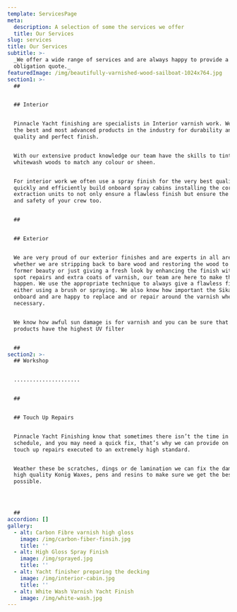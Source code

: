 ```yaml
---
template: ServicesPage
meta:
  description: A selection of some the services we offer
  title: Our Services
slug: services
title: Our Services
subtitle: >-
  _We offer a wide range of services and are always happy to provide a no
  obligation quote._
featuredImage: /img/beautifully-varnished-wood-sailboat-1024x764.jpg
section1: >-
  ## 


  ## Interior


  Pinnacle Yacht finishing are specialists in Interior varnish work. We use only
  the best and most advanced products in the industry for durability and high
  quality and perfect finish.


  With our extensive product knowledge our team have the skills to tint and
  whitewash woods to match any colour or sheen.


  For interior work we often use a spray finish for the very best quality. We
  quickly and efficiently build onboard spray cabins installing the correct
  extraction units to not only ensure a flawless finish but ensure the health
  and safety of your crew too.


  ## 


  ## Exterior


  We are very proud of our exterior finishes and are experts in all areas
  whether we are stripping back to bare wood and restoring the wood to its
  former beauty or just giving a fresh look by enhancing the finish with small
  spot repairs and extra coats of varnish, our team are here to make that
  happen. We use the appropriate technique to always give a flawless finish
  either using a brush or spraying. We also know how important the Sika work is
  onboard and are happy to replace and or repair around the varnish whenever
  necessary.


  We know how awful sun damage is for varnish and you can be sure that all our
  products have the highest UV filter


  ##
section2: >-
  ## Workshop


  .....................


  ## 


  ## Touch Up Repairs


  Pinnacle Yacht Finishing know that sometimes there isn’t the time in the
  schedule, and you may need a quick fix, that’s why we can provide on board
  touch up repairs executed to an extremely high standard.


  Weather these be scratches, dings or de lamination we can fix the damage using
  high quality Konig Waxes, pens and resins to make sure we get the best match
  possible. 




  ##
accordion: []
gallery:
  - alt: Carbon Fibre varnish high gloss
    image: /img/carbon-fiber-finsih.jpg
    title: ''
  - alt: High Gloss Spray Finish
    image: /img/sprayed.jpg
    title: ''
  - alt: Yacht finisher preparing the decking
    image: /img/interior-cabin.jpg
    title: ''
  - alt: White Wash Varnish Yacht Finish
    image: /img/white-wash.jpg
---
```


